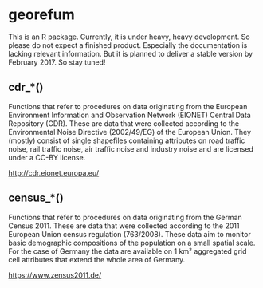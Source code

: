 # georefum
This is an R package. Currently, it is under heavy, heavy development. So please do not expect a finished product. Especially the 
documentation is lacking relevant information. But it is planned to deliver a stable version by February 2017. So stay tuned!

## cdr_*()
Functions that refer to procedures on data originating from the European Environment Information and Observation Network (EIONET) 
Central Data Repository (CDR). These are data that were collected according to the Environmental Noise Directive (2002/49/EG) of the
European Union. They (mostly) consist of single shapefiles containing attributes on road traffic noise, rail traffic noise, air traffic
noise and industry noise and are licensed under a CC-BY license. 

http://cdr.eionet.europa.eu/

## census_*()
Functions that refer to procedures on data originating from the German Census 2011. These are data that were collected according to the
2011 European Union census regulation (763/2008). These data aim to monitor basic demographic compositions of the population on a 
small spatial scale. For the case of Germany the data are available on 1 km²
aggregated grid cell attributes that extend the whole area of Germany.

https://www.zensus2011.de/
